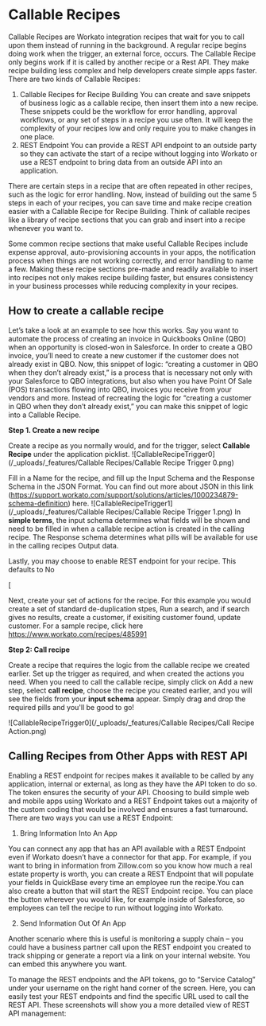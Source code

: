 # Callable Recipes
Callable Recipes are Workato integration recipes that wait for you to call upon them instead of running in the background. A regular recipe begins doing work when the trigger, an external force, occurs. The Callable Recipe only begins work if it is called by another recipe or a Rest API. They make recipe building less complex and help developers create simple apps faster. There are two kinds of Callable Recipes:

1. Callable Recipes for Recipe Building
You can create and save snippets of business logic as a callable recipe, then insert them into a new recipe. These snippets could be the workflow for error handling, approval workflows, or any set of steps in a recipe you use often. It will keep the complexity of your recipes low and only require you to make changes in one place.
2. REST Endpoint
You can provide a REST API endpoint to an outside party so they can activate the start of a recipe without logging into Workato or use a REST endpoint to bring data from an outside API into an application.

There are certain steps in a recipe that are often repeated in other recipes, such as the logic for error handling. Now, instead of building out the same 5 steps in each of your recipes, you can save time and make recipe creation easier with a Callable Recipe for Recipe Building. Think of callable recipes like a library of recipe sections that you can grab and insert into a recipe whenever you want to.

Some common recipe sections that make useful Callable Recipes include expense approval, auto-provisioning accounts in your apps, the notification process when things are not working correctly, and error handling to name a few. Making these recipe sections pre-made and readily available to insert into recipes not only makes recipe building faster, but ensures consistency in your business processes while reducing complexity in your recipes.

## How to create a callable recipe

Let’s take a look at an example to see how this works. Say you want to automate the process of creating an invoice in Quickbooks Online (QBO) when an opportunity is closed-won in Salesforce. In order to create a QBO invoice, you’ll need to create a new customer if the customer does not already exist in QBO. Now, this snippet of logic: “creating a customer in QBO when they don’t already exist,” is a process that is necessary not only with your Salesforce to QBO integrations, but also when you have Point Of Sale (POS) transactions flowing into QBO, invoices you receive from your vendors and more. Instead of recreating the logic for “creating a customer in QBO when they don’t already exist,” you can make this snippet of logic into a Callable Recipe.

**Step 1. Create a new recipe**

Create a recipe as you normally would, and for the trigger, select **Callable Recipe** under the application picklist. 
![CallableRecipeTrigger0](/_uploads/_features/Callable Recipes/Callable Recipe Trigger 0.png)

Fill in a Name for the recipe, and fill up the Input Schema and the Response Schema in the JSON Format. You can find out more about JSON in this link (https://support.workato.com/support/solutions/articles/1000234879-schema-definition) here. 
![CallableRecipeTrigger1](/_uploads/_features/Callable Recipes/Callable Recipe Trigger 1.png)
In **simple terms**, the input schema determines what fields will be shown and need to be filled in when a callable recipe action is created in the calling recipe. The Response schema determines what pills will be available for use in the calling recipes Output data. 

Lastly, you may choose to enable REST endpoint for your recipe. This defaults to No

[

Next, create your set of actions for the recipe. For this example you would create a set of standard de-duplication stpes, Run a search, and if search gives no results, create a customer, if exisiting customer found, update customer. For a sample recipe, click here https://www.workato.com/recipes/485991

**Step 2: Call recipe**

Create a recipe that requires the logic from the callable recipe we created earlier. Set up the trigger as required, and when created the actions you need. When you need to call the callable recipe, simply click on Add a new step, select **call recipe**, choose the recipe you created earlier, and you will see the fields from your **input schema** appear. Simply drag and drop the required pills and you'll be good to go! 

![CallableRecipeTrigger0](/_uploads/_features/Callable Recipes/Call Recipe Action.png)



## Calling Recipes from Other Apps with REST API

Enabling a REST endpoint for recipes makes it available to be called by any application, internal or external, as long as they have the API token to do so. The token ensures the security of your API. Choosing to build simple web and mobile apps using Workato and a REST Endpoint takes out a majority of the custom coding that would be involved and ensures a fast turnaround. There are two ways you can use a REST Endpoint:

1. Bring Information Into An App

  You can connect any app that has an API available with a REST Endpoint even if Workato doesn’t have a connector for that app. For example, if you want to bring in information from Zillow.com so you know how much a real estate property is worth, you can create a REST Endpoint that will populate your fields in QuickBase every time an employee run the recipe.You can also create a button that will start the REST Endpoint recipe. You can place the button wherever you would like, for example inside of Salesforce, so employees can tell the recipe to run without logging into Workato.

2. Send Information Out Of An App

  Another scenario where this is useful is monitoring a supply chain – you could have a business partner call upon the REST endpoint you created to track shipping or generate a report via a link on your internal website. You can embed this anywhere you want.

To manage the REST endpoints and the API tokens, go to “Service Catalog” under your username on the right hand corner of the screen. Here, you can easily test your REST endpoints and find the specific URL used to call the REST API. These screenshots will show you a more detailed view of REST API management:
